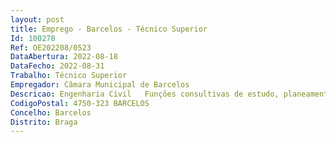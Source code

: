 ```yaml
--- 
layout: post
title: Emprego - Barcelos - Técnico Superior
Id: 100278
Ref: OE202208/0523
DataAbertura: 2022-08-18
DataFecho: 2022-08-31
Trabalho: Técnico Superior
Empregador: Câmara Municipal de Barcelos
Descricao: Engenharia Civil   Funções consultivas de estudo, planeamento, programação, avaliação e elaboração de pareceres e projeto, com grau de complexidade 3, designadamente, na área de atuação da unidade orgânica.
CodigoPostal: 4750-323 BARCELOS
Concelho: Barcelos
Distrito: Braga
--- 
```

